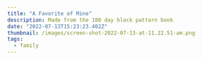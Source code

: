 ```yaml
---
title: "A Favorite of Mine"
description: Made from the 100 day block pattern book
date: "2022-07-13T15:23:23.402Z"
thumbnail: /images/screen-shot-2022-07-13-at-11.22.51-am.png
tags:
  - family
---
```

